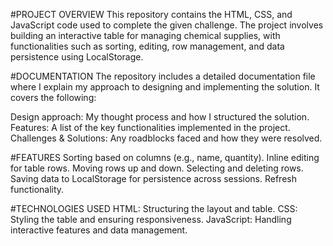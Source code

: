 #PROJECT OVERVIEW
This repository contains the HTML, CSS, and JavaScript code used to complete the given challenge. The project involves building an interactive table for managing chemical supplies, with functionalities such as sorting, editing, row management, and data persistence using LocalStorage.

#DOCUMENTATION
The repository includes a detailed documentation file where I explain my approach to designing and implementing the solution. It covers the following:

Design approach: My thought process and how I structured the solution.
Features: A list of the key functionalities implemented in the project.
Challenges & Solutions: Any roadblocks faced and how they were resolved.

#FEATURES
Sorting based on columns (e.g., name, quantity).
Inline editing for table rows.
Moving rows up and down.
Selecting and deleting rows.
Saving data to LocalStorage for persistence across sessions.
Refresh functionality.

#TECHNOLOGIES USED
HTML: Structuring the layout and table.
CSS: Styling the table and ensuring responsiveness.
JavaScript: Handling interactive features and data management.
